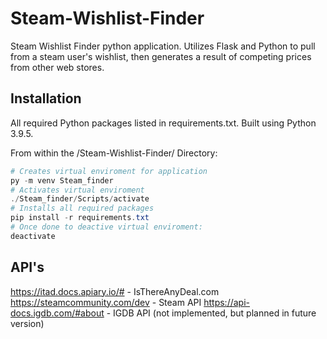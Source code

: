 # Steam-Wishlist-Finder
Steam Wishlist Finder python application. Utilizes Flask and Python to pull from a steam user's wishlist, then generates a result of competing prices from other web stores.

## Installation
All required Python packages listed in requirements.txt. Built using Python 3.9.5.

From within the /Steam-Wishlist-Finder/ Directory:
```powershell
# Creates virtual enviroment for application
py -m venv Steam_finder
# Activates virtual enviroment
./Steam_finder/Scripts/activate
# Installs all required packages
pip install -r requirements.txt
# Once done to deactive virtual enviroment:
deactivate
```



## API's
https://itad.docs.apiary.io/# - IsThereAnyDeal.com
https://steamcommunity.com/dev - Steam API
https://api-docs.igdb.com/#about -  IGDB API (not implemented, but planned in future version)




